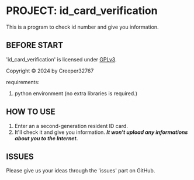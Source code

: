 # PROJECT: id_card_verification

This is a program to check id number and give you information.

## BEFORE START

'id_card_verification' is licensed under [GPLv3](./LICENSE).

Copyright © 2024 by Creeper32767

requirements:

1. python environment (no extra libraries is required.)

## HOW TO USE

1. Enter an a second-generation resident ID card.
2. It'll check it and give you information.
   ***It won't upload any informations about you to the Internet.***

## ISSUES

Please give us your ideas through the 'issues' part on GitHub.
